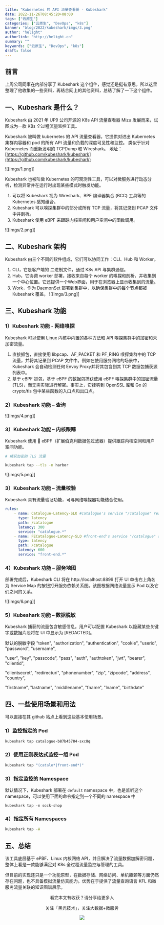 ```yaml
---
title: "Kubernetes 的 API 流量查看器 - Kubeshark"
date: 2022-11-26T08:45:20+08:00
tags: ["云原生"]
categories: ["云原生", "DevOps", "k8s"]
banner: "blog/2022/kubeshark/imgs/3.png"
author: "helight"
authorlink: "http://helight.cn"
summary: ""
keywords: ["云原生", "DevOps", "k8s"]
draft: false
---
```


## 前言
上周公司同事在内部分享了 Kubeshark 这个组件，感觉还是挺有意思，所以这里整理了他收集的一些资料，再结合网上的其他资料，总结了解了一下这个组件。

## 一、Kubeshark 是什么？

Kubeshark 由 2021 年 UP9 公司开源的 K8s API 流量查看器 Mizu 发展而来，试图成为一款 K8s 全过程流量监控工具。

Kubeshark 被叫做 kubernetes 的 API 流量查看器，它提供对进出 Kubernetes 集群内容器和 pod 的所有 API 流量和负载的深度可见性和监控。 类似于针对 Kubernetes 而重新发明的 TCPDump 和 Wireshark。
地址：[https://github.com/kubeshark/kubeshark](https://github.com/kubeshark/kubeshark)

![[imgs/1.png]]
 


Kubeshark 也被叫做 Kubernetes 的可观测性工具，可以对微服务进行动态分析，检测异常并在运行时出现某些模式时触发功能。
1. 可以将 Kubeshark 视为 Wireshark、BPF 编译器集合 (BCC) 工具等的 Kubernetes 感知组合。
2. Kubeshark 可以嗅探集群中的部分或所有 TCP 流量，将其记录到 PCAP 文件中并剖析。
3. Kubeshark 使用 eBPF 来跟踪内核空间和用户空间中的函数调用。

![[imgs/2.png]]

## 二、Kubeshark 架构

Kubeshark 由三个不同的软件组成，它们可以协同工作：CLI、Hub 和 Worker。

1. CLI，它是客户端的 二进制文件，通过 K8s API 与集群通信。
2. Hub，它协调 worker 部署，接收来自每个 worker 的嗅探和剖析，并收集到一个中心位置。它还提供一个Web界面，用于在浏览器上显示收集到的流量。
3. Work，作为 DaemonSet 部署到集群中，以确保集群中的每个节点都被 Kubeshark 覆盖。
![[imgs/3.png]]

## 三、Kubeshark 功能
### 1）Kubeshark 功能 - 网络嗅探

Kubeshark 可以使用 Linux 内核中内置的各种方法和 API 嗅探集群中的加密和未加密流量。

1. 直接抓包，直接使用 libpcap、AF_PACKET 和 PF_RING 嗅探集群中的 TCP 流量，并将其记录到 PCAP 文件中。例如在使用服务网格的场景中，Kubeshark 会自动检测任何 Envoy Proxy并将其包含到其 TCP 数据包捕获源列表中。
2. 基于 eBPF 抓包，基于 eBPF 的数据包捕获使用 eBPF 嗅探集群中的加密流量 (TLS)，而无需实际进行解密。事实上，它挂钩到 OpenSSL 库和 Go 的 crypto/tls 包中某些函数的入口点和出口点。

###  2）Kubeshark 功能 – 查询
![[imgs/4.png]]
### 3）Kubeshark 功能 – 内核跟踪
Kubeshark 使用 🐝 eBPF（扩展伯克利数据包过滤器）提供跟踪内核空间和用户空间功能。
``` sh
# 捕获加密的 TLS 流量

kubeshark tap --tls -n harbor
```

![[imgs/5.png]]

### 3）Kubeshark 功能 – 流量校验
Kubeshark 具有流量验证功能，可与网络嗅探器功能结合使用。
``` yaml
rules:
    - name: Catalogue-Latency-SLO #catalogue's service "/catalogue" response time < 300
      type: latency
      path: /catalogue
      latency: 300
      service: "catalogue.*"
    - name: FECatalogue-Latency-SLO #front-end's service "/catalogue" response time < 600m
      type: latency
      path: /catalogue
      latency: 600
      service: "front-end.*"
```

### 4）Kubeshark 功能 – 服务地图

部署完成后，Kubeshark CLI 将在 http://localhost:8899 打开 UI 单击右上角名为 Service Map 的按钮打开服务依赖关系图。该图根据网络流量显示 Pod 以及它们之间的关系。

![[imgs/6.png]]

### 5）Kubeshark 功能 – 数据脱敏
Kubeshark 捕获的流量包含敏感信息。用户可以配置 Kubeshark 以隐藏某些关键字或数据片段将在 UI 中显示为 [REDACTED]。

默认的脱敏字段
"token", "authorization", "authentication", "cookie", "userid", "password", "username",

"user", "key", "passcode", "pass", "auth", "authtoken", "jwt", "bearer", "clientid",

"clientsecret", "redirecturi", "phonenumber", "zip", "zipcode", "address", "country",

"firstname", "lastname", "middlename", "fname", "lname", "birthdate"

## 四、一些使用场景和用法

可以直接在其 github 站点上看到这些基本使用场景。

### 1）监控指定的 Pod

``` sh
kubeshark tap catalogue-b87b45784-sxc8q
```


### 2）使用正则表达式监控一组 Pod 

``` sh
kubeshark tap "(catalo*|front-end*)"
```


### 3）指定监控的 Namespace

默认情况下，Kubeshark 部署在 `default` namespace 中，也是监听这个 namespace，可以使用下面的命令指定到一个不同的 namespace 中

```
kubeshark tap -n sock-shop
```

### 4）指定所有 Namespaces

``` sh
kubeshark tap -A
```

## 五、总结
该工具底层基于 ePBF、Linux 内核网络 API，并且解决了流量数据加解密问题，整体上看是一款能够满足对 K8s 全过程流量监控与管理的工具。

但目前的实现还只是一个功能原型，在数据存储、网络访问、单机瓶颈等方面仍然存在问题，也不具备模拟流量仿真能力。优势在于提供了流量查询语言 KFL 和微服务流量关联的知识图谱展示。



<center>
看完本文有收获？请分享给更多人

关注「黑光技术」，关注大数据+微服务

![](/img/qrcode_helight_tech.jpg)

</center>